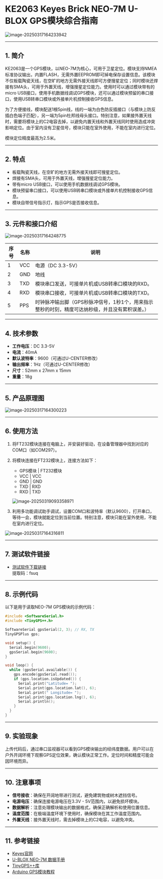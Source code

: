 # KE2063 Keyes Brick NEO-7M U-BLOX GPS模块综合指南

![image-20250317164233942](media/image-20250317164233942.png)

---

## 1. 简介
KE2063是一个GPS模块，以NEO-7M为核心，可用于卫星定位。模块支持NMEA标准协议输出，内置FLASH，无需外置EEPROM即可掉电保存设置信息。该模块不仅板载陶瓷天线，在空旷的地方无需外接天线即可方便搜星定位；同时模块还焊接有SMA头，可用于外置天线，增强搜星定位能力。使用时可以通过模块带有的micro USB接口，使用手机数据线调试GPS模块，还可以通过模块预留的串口接口，使用USB转串口模块或外接单片机控制接收GPS信息。

为了方便接线，模块配送1根5pin线，线的一端为白色防反插接口（与模块上防反插白色端子匹配），另一端为5pin杜邦线母头接口。特别注意，如果接外置天线时，需要将模块上的C2电容去掉，以避免内置天线和外置天线同时使用造成冲突影响定位。由于室内没有卫星信号，模块只能在室外使用，不能在室内进行定位。

模块定位精度最高为2.5米。

---

## 2. 特点
- 板载陶瓷天线，在空旷的地方无需外接天线即可搜星定位。
- 焊接有SMA头，可用于外置天线，增强搜星定位能力。
- 带有micro USB接口，可以使用手机数据线调试GPS模块。
- 模块预留串口接口，可以使用USB转串口模块或外接单片机控制接收GPS信息。
- 模块自带信号指示灯，指示GPS是否接收信息。

---

## 3. 元件和接口介绍

![image-20250317164248775](media/image-20250317164248775.png)

| 序号 | 名称 | 说明 |
|------|------|------|
| 1    | VCC  | 电源（DC 3.3-5V） |
| 2    | GND  | 地线 |
| 3    | TXD  | 模块串口发送，可接单片机或USB转串口模块的RXD。 |
| 4    | RXD  | 模块串口接收，可接单片机或USB转串口模块的TXD。 |
| 5    | PPS  | 时钟脉冲输出脚（GPS秒脉冲信号，1秒1个，用来指示整秒的时刻，精度可达纳秒级，并且没有累积误差。） |

---

## 4. 技术参数
- **工作电压**：DC 3.3-5V  
- **电流**：40mA  
- **默认波特率**：9600（可通过U-CENTER修改）  
- **输出频率**：1Hz（可通过U-CENTER修改）  
- **尺寸**：52mm x 27mm x 15mm  
- **重量**：18g  

---

## 5. 产品原理图
![image-20250317164300223](media/image-20250317164300223.png)

---

## 6. 使用方法
1. 将FT232模块连接在电脑上，并安装好驱动，在设备管理器中找到对应的COM口（如COM297）。

2. 将模块连接在FT232模块上，连接方法如下：
   - GPS模块  |  FT232模块
   - VCC       |  VCC
   - GND       |  GND
   - TXD       |  RXD
   - RXD       |  TXD

   ![image-20250319093358971](media/image-20250319093358971.png)

3. 利用多功能调试助手调试，设置COM口和波特率（默认9600），打开串口，等待一会，模块就能定位到当前位置。特别注意，模块只能在室外使用，不能在室内进行定位。

![image-20250317164316811](media/image-20250317164316811.png)

---

## 7. 测试软件链接
- [测试软件下载链接](https://pan.baidu.com/s/17VFO3sUWwxN69iYw9yylrA)  
  提取码：fsuq

---

## 8. 示例代码
以下是用于读取NEO-7M GPS模块的示例代码：
```cpp
#include <SoftwareSerial.h>
#include <TinyGPS++.h>

SoftwareSerial gpsSerial(2, 3); // RX, TX
TinyGPSPlus gps;

void setup() {
  Serial.begin(9600);
  gpsSerial.begin(9600);
}

void loop() {
  while (gpsSerial.available()) {
    gps.encode(gpsSerial.read());
    if (gps.location.isUpdated()) {
      Serial.print("Latitude= ");
      Serial.print(gps.location.lat(), 6);
      Serial.print(" Longitude= ");
      Serial.print(gps.location.lng(), 6);
      Serial.println();
    }
  }
}
```

---

## 9. 实验现象
上传代码后，通过串口监视器可以看到GPS模块输出的经纬度数据。用户可以在户外开阔环境下观察GPS定位效果，确认模块正常工作。定位时间和精度可能会因环境而异。

---

## 10. 注意事项
- **信号接收**：确保在开阔地带进行测试，避免建筑物或树木遮挡信号。
- **电源电压**：确保连接电源电压在3.3V - 5V范围内，以避免损坏模块。
- **数据解析**：注意处理模块输出的数据格式，确保正确解析和使用位置信息。
- **温度范围**：在极端温度环境下使用时，确保模块在其工作温度范围内。
- **外置天线**：接外置天线时，需去掉模块上的C2电容，以避免冲突。

---

## 11. 参考链接
- [Keyes官网](http://www.keyes-robot.com/)
- [U-BLOX NEO-7M 数据手册](https://www.u-blox.com/en/product/neo-7-global-navigationsatellite-system-gps-module)
- [TinyGPS++库](https://github.com/mikalhart/TinyGPSPlus)
- [Arduino GPS模块教程](https://www.arduino.cc/en/Tutorial/LibraryExamples/TinyGPS)